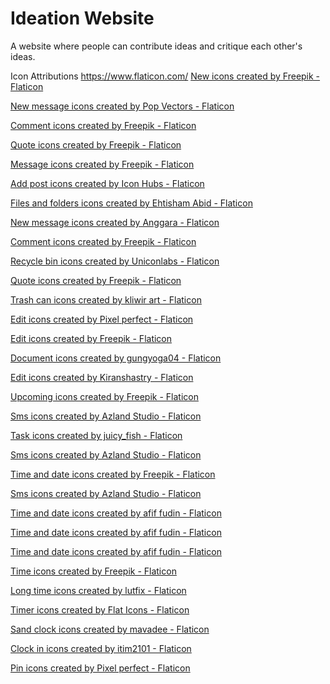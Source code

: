 # Ideation Website

A website where people can contribute ideas and critique each other's ideas.

Icon Attributions
https://www.flaticon.com/
<a href="https://www.flaticon.com/free-icons/new" title="new icons">New icons created by Freepik - Flaticon</a>

<a href="https://www.flaticon.com/free-icons/new-message" title="new message icons">New message icons created by Pop Vectors - Flaticon</a>

<a href="https://www.flaticon.com/free-icons/comment" title="comment icons">Comment icons created by Freepik - Flaticon</a>

<a href="https://www.flaticon.com/free-icons/quote" title="quote icons">Quote icons created by Freepik - Flaticon</a>

<a href="https://www.flaticon.com/free-icons/message" title="message icons">Message icons created by Freepik - Flaticon</a>

<a href="https://www.flaticon.com/free-icons/add-post" title="add post icons">Add post icons created by Icon Hubs - Flaticon</a>

<a href="https://www.flaticon.com/free-icons/files-and-folders" title="files and folders icons">Files and folders icons created by Ehtisham Abid - Flaticon</a>

<a href="https://www.flaticon.com/free-icons/new-message" title="new message icons">New message icons created by Anggara - Flaticon</a>

<a href="https://www.flaticon.com/free-icons/comment" title="comment icons">Comment icons created by Freepik - Flaticon</a>

<a href="https://www.flaticon.com/free-icons/recycle-bin" title="recycle bin icons">Recycle bin icons created by Uniconlabs - Flaticon</a>

<a href="https://www.flaticon.com/free-icons/quote" title="quote icons">Quote icons created by Freepik - Flaticon</a>

<a href="https://www.flaticon.com/free-icons/trash-can" title="trash can icons">Trash can icons created by kliwir art - Flaticon</a>

<a href="https://www.flaticon.com/free-icons/edit" title="edit icons">Edit icons created by Pixel perfect - Flaticon</a>

<a href="https://www.flaticon.com/free-icons/edit" title="edit icons">Edit icons created by Freepik - Flaticon</a>

<a href="https://www.flaticon.com/free-icons/document" title="document icons">Document icons created by gungyoga04 - Flaticon</a>

<a href="https://www.flaticon.com/free-icons/edit" title="edit icons">Edit icons created by Kiranshastry - Flaticon</a>

<a href="https://www.flaticon.com/free-icons/upcoming" title="upcoming icons">Upcoming icons created by Freepik - Flaticon</a>

<a href="https://www.flaticon.com/free-icons/sms" title="sms icons">Sms icons created by Azland Studio - Flaticon</a>

<a href="https://www.flaticon.com/free-icons/task" title="task icons">Task icons created by juicy_fish - Flaticon</a>

<a href="https://www.flaticon.com/free-icons/sms" title="sms icons">Sms icons created by Azland Studio - Flaticon</a>

<a href="https://www.flaticon.com/free-icons/time-and-date" title="time and date icons">Time and date icons created by Freepik - Flaticon</a>

<a href="https://www.flaticon.com/free-icons/sms" title="sms icons">Sms icons created by Azland Studio - Flaticon</a>

<a href="https://www.flaticon.com/free-icons/time-and-date" title="time and date icons">Time and date icons created by afif fudin - Flaticon</a>

<a href="https://www.flaticon.com/free-icons/time-and-date" title="time and date icons">Time and date icons created by afif fudin - Flaticon</a>

<a href="https://www.flaticon.com/free-icons/time-and-date" title="time and date icons">Time and date icons created by afif fudin - Flaticon</a>

<a href="https://www.flaticon.com/free-icons/time" title="time icons">Time icons created by Freepik - Flaticon</a>

<a href="https://www.flaticon.com/free-icons/long-time" title="long time icons">Long time icons created by lutfix - Flaticon</a>

<a href="https://www.flaticon.com/free-icons/timer" title="timer icons">Timer icons created by Flat Icons - Flaticon</a>

<a href="https://www.flaticon.com/free-icons/sand-clock" title="sand clock icons">Sand clock icons created by mavadee - Flaticon</a>

<a href="https://www.flaticon.com/free-icons/clock-in" title="clock in icons">Clock in icons created by itim2101 - Flaticon</a>

<a href="https://www.flaticon.com/free-icons/pin" title="pin icons">Pin icons created by Pixel perfect - Flaticon</a>